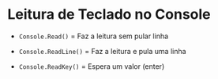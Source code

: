 # Leitura de Teclado no Console

* `Console.Read()` =   Faz a leitura sem pular linha

* `Console.ReadLine()` = Faz a leitura e pula uma linha

* `Console.ReadKey()` = Espera um valor (enter)